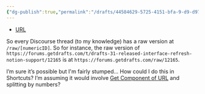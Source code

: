 ```yaml
---
{"dg-publish":true,"permalink":"/drafts/44584629-5725-4151-bfa-9-d9-d97-a1932-a5/","dgHomeLink":true,"dgPassFrontmatter":false}
---
```


- [URL](https://reddit.com/r/shortcuts/comments/t21vfe/get_raw_version_of_discourse_thread/)

So every Discourse thread (to my knowledge) has a raw version at `/raw/[numericID]`. So for instance, the raw version of `https://forums.getdrafts.com/t/drafts-31-released-interface-refresh-notion-support/12165` is at `https://forums.getdrafts.com/raw/12165`.

I’m sure it’s possible but I'm fairly stumped... How could I do this in Shortcuts? I’m assuming it would involve [Get Component of URL](https://www.matthewcassinelli.com/actions/get-component-of-url/) and splitting by numbers?